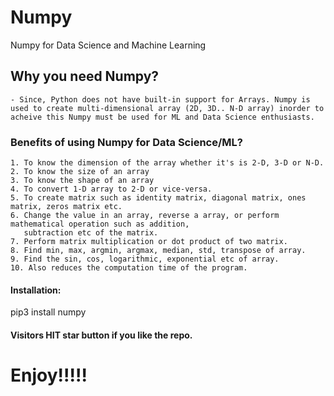 # Numpy
Numpy for Data Science and Machine Learning

## Why you need Numpy?
 	- Since, Python does not have built-in support for Arrays. Numpy is used to create multi-dimensional array (2D, 3D.. N-D array) inorder to acheive this Numpy must be used for ML and Data Science enthusiasts.

### Benefits of using Numpy for Data Science/ML?
	1. To know the dimension of the array whether it's is 2-D, 3-D or N-D.
	2. To know the size of an array
	3. To know the shape of an array
	4. To convert 1-D array to 2-D or vice-versa.
	5. To create matrix such as identity matrix, diagonal matrix, ones matrix, zeros matrix etc.
	6. Change the value in an array, reverse a array, or perform mathematical operation such as addition,
	   subtraction etc of the matrix.
	7. Perform matrix multiplication or dot product of two matrix.
	8. Find min, max, argmin, argmax, median, std, transpose of array. 
	9. Find the sin, cos, logarithmic, exponential etc of array.
	10. Also reduces the computation time of the program.
#### Installation:
pip3 install numpy
#### Visitors HIT star button if you like the repo.
# Enjoy!!!!!


